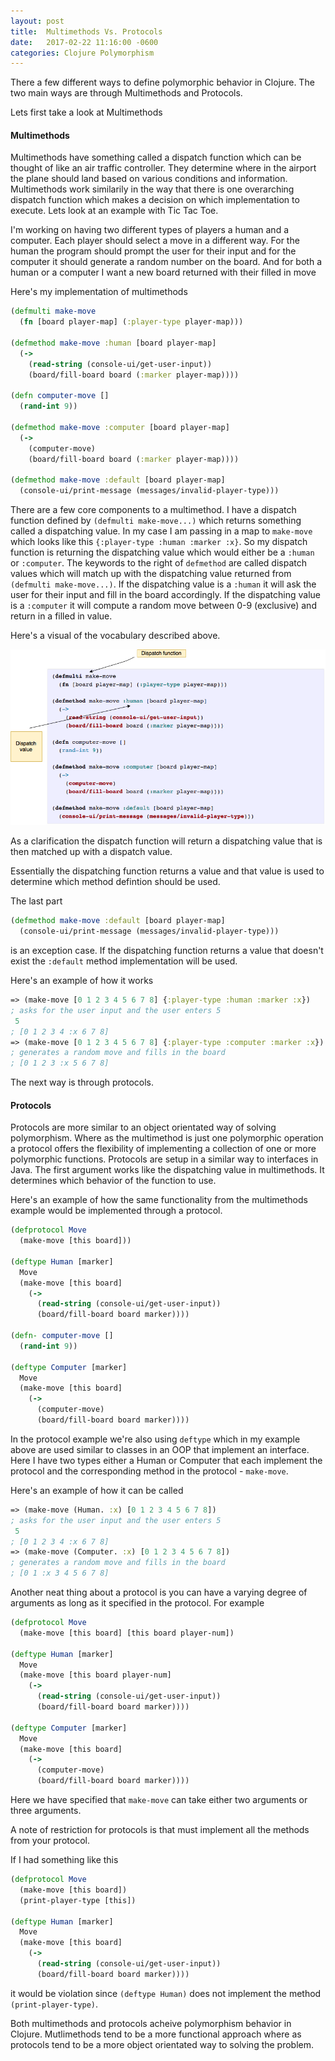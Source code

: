 ```yaml
---
layout: post
title:  Multimethods Vs. Protocols
date:   2017-02-22 11:16:00 -0600
categories: Clojure Polymorphism
---
```



There a few different ways to define polymorphic behavior in Clojure. The two main ways are through Multimethods and Protocols. 

Lets first take a look at Multimethods

#### Multimethods

Multimethods have something called a dispatch function which can be thought of like an air traffic controller. They determine where in the airport the plane should land based on various conditions and information. Multimethods work similarily in the way that there is one overarching dispatch function which makes a decision on which implementation to execute. Lets look at an example with Tic Tac Toe. 

I'm working on having two different types of players a human and a computer. Each player should select a move in a different way. For the human the program should prompt the user for their input and for the computer it should generate a random number on the board. And for both a human or a computer I want a new board returned with their filled in move

Here's my implementation of multimethods

```clojure
(defmulti make-move
  (fn [board player-map] (:player-type player-map)))

(defmethod make-move :human [board player-map]
  (->
    (read-string (console-ui/get-user-input))
    (board/fill-board board (:marker player-map))))

(defn computer-move []
  (rand-int 9))

(defmethod make-move :computer [board player-map]
  (->
    (computer-move)
    (board/fill-board board (:marker player-map))))

(defmethod make-move :default [board player-map]
  (console-ui/print-message (messages/invalid-player-type)))
```

There are a few core components to a multimethod. I have a dispatch function defined by `(defmulti make-move...)` which returns something called a dispatching value. In my case I am passing in a map to `make-move` which looks like this `{:player-type :human :marker :x}`. So my dispatch function is returning the dispatching value which would either be a `:human` or `:computer`. The keywords to the right of `defmethod` are called dispatch values which will match up with the dispatching value returned from `(defmulti make-move...)`. If the dispatching value is a `:human` it will ask the user for their input and fill in the board accordingly. If the dispatching value is a `:computer` it will compute a random move between 0-9 (exclusive) and return in a filled in value. 

Here's a visual of the vocabulary described above. 

![multimethods](/assets/multimethods.png)

As a clarification the dispatch function will return a dispatching value that is then matched up with a dispatch value. 

Essentially the dispatching function returns a value and that value is used to determine which method defintion should be used.

The last part 

```clojure
(defmethod make-move :default [board player-map]
  (console-ui/print-message (messages/invalid-player-type)))
```

is an exception case. If the dispatching function returns a value that doesn't exist the `:default` method implementation will be used. 

Here's an example of how it works

```clojure
=> (make-move [0 1 2 3 4 5 6 7 8] {:player-type :human :marker :x})
; asks for the user input and the user enters 5
 5
; [0 1 2 3 4 :x 6 7 8]
=> (make-move [0 1 2 3 4 5 6 7 8] {:player-type :computer :marker :x})
; generates a random move and fills in the board
; [0 1 2 3 :x 5 6 7 8]
```

The next way is through protocols. 

#### Protocols

Protocols are more similar to an object orientated way of solving polymorphism. Where as the multimethod is just one polymorphic operation a protocol offers the flexibility of implementing a collection of one or more polymorphic functions. Protocols are setup in a similar way to interfaces in Java. The first argument works like the dispatching value in multimethods. It determines which behavior of the function to use. 
 
Here's an example of how the same functionality from the multimethods example would be implemented through a protocol.

```clojure
(defprotocol Move
  (make-move [this board]))

(deftype Human [marker]
  Move
  (make-move [this board]
    (->
      (read-string (console-ui/get-user-input))
      (board/fill-board board marker))))

(defn- computer-move []
  (rand-int 9))

(deftype Computer [marker]
  Move
  (make-move [this board]
    (->
      (computer-move)
      (board/fill-board board marker))))
```

In the protocol example we're also using `deftype` which in my example above are used similar to classes in an OOP that implement an interface. Here I have two types either a Human or Computer that each implement the protocol and the corresponding method in the protocol - `make-move`. 

Here's an example of how it can be called

```clojure
=> (make-move (Human. :x) [0 1 2 3 4 5 6 7 8])
; asks for the user input and the user enters 5
 5
; [0 1 2 3 4 :x 6 7 8]
=> (make-move (Computer. :x) [0 1 2 3 4 5 6 7 8])
; generates a random move and fills in the board
; [0 1 :x 3 4 5 6 7 8]
```

Another neat thing about a protocol is you can have a varying degree of arguments as long as it specified in the protocol. For example

```clojure
(defprotocol Move
  (make-move [this board] [this board player-num])

(deftype Human [marker]
  Move
  (make-move [this board player-num]
    (->
      (read-string (console-ui/get-user-input))
      (board/fill-board board marker))))

(deftype Computer [marker]
  Move
  (make-move [this board]
    (->
      (computer-move)
      (board/fill-board board marker))))
```
Here we have specified that `make-move` can take either two arguments or three arguments. 


A note of restriction for protocols is that must implement all the methods from your protocol. 

If I had something like this

```clojure
(defprotocol Move
  (make-move [this board])
  (print-player-type [this])

(deftype Human [marker]
  Move
  (make-move [this board]
    (->
      (read-string (console-ui/get-user-input))
      (board/fill-board board marker))))
```

it would be violation since `(deftype Human)` does not implement the method `(print-player-type)`. 

Both multimethods and protocols acheive polymorphism behavior in Clojure. Mutlimethods tend to be a more functional approach  where as protocols tend to be a more object orientated way to solving the problem.



